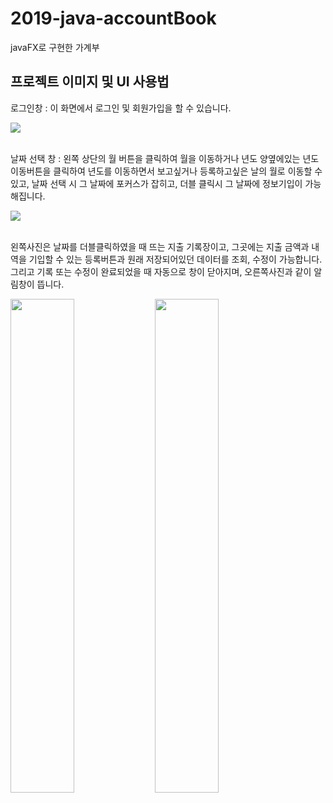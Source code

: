 # 2019-java-accountBook
javaFX로 구현한 가계부

<h2>프로젝트 이미지 및 UI 사용법</h2>

<div>
  <p>로그인창 : 이 화면에서 로그인 및 회원가입을 할 수 있습니다.</p>
  <img src="https://user-images.githubusercontent.com/51257552/103608345-7f86e880-4f5e-11eb-80df-c0aa5ab70a74.png"></img>
</div>
<br>
<div>
  <p>
    날짜 선택 창 : 왼쪽 상단의 월 버튼을 클릭하여 월을 이동하거나 년도 양옆에있는 년도 이동버튼을 클릭하여 년도를 이동하면서 보고싶거나 등록하고싶은 날의 월로 이동할 수 있고, 날짜 선택     시 그 날짜에 포커스가 잡히고, 더블 클릭시 그 날짜에 정보기입이 가능해집니다.
  </p>
  <img src="https://user-images.githubusercontent.com/51257552/103608356-857cc980-4f5e-11eb-89e9-bedb7d3c4d53.png"></img>
</div>
<br>
<div>
  <p>
    왼쪽사진은 날짜를 더블클릭하였을 때 뜨는 지출 기록장이고, 그곳에는 지출 금액과 내역을 기입할 수 있는
    등록버튼과 원래 저장되어있던 데이터를 조회, 수정이 가능합니다. 그리고 기록 또는 수정이 완료되었을 때 
    자동으로 창이 닫아지며, 오른쪽사진과 같이 알림창이 뜹니다.
  <p>
    <img src="https://user-images.githubusercontent.com/51257552/103608361-87df2380-4f5e-11eb-8fbe-ed61d21e0452.png" width="45%"></img>
    <img src="https://user-images.githubusercontent.com/51257552/103608366-89a8e700-4f5e-11eb-9c71-c178048b1da3.png" width="45%"></img>
</div>
